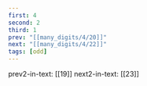 ```yaml
---
first: 4
second: 2
third: 1
prev: "[[many_digits/4/20]]"
next: "[[many_digits/4/22]]"
tags: [odd]
---
```

prev2-in-text: [[19]]
next2-in-text: [[23]]
